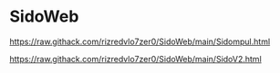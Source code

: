 # SidoWeb
https://raw.githack.com/rizredvlo7zer0/SidoWeb/main/Sidompul.html

https://raw.githack.com/rizredvlo7zer0/SidoWeb/main/SidoV2.html
